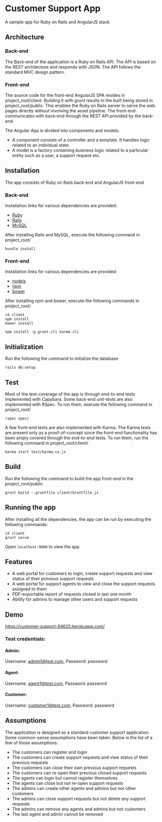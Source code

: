 # Customer Support App
A sample app for Ruby on Rails and AngularJS stack

## Architecture

### Back-end
The Back-end of the application is a Ruby on Rails API. The API is based on the REST architecture and responds with JSON. The API follows the standard MVC design pattern.

### Front-end
The source code for the front-end AngularJS SPA resides in project_root/client. Building it with grunt results in the built being stored in project_root/public. This enables the Ruby on Rails server to serve the web pages directly without involving the asset pipeline. The front-end communicates with back-end through the REST API provided by the back-end.

The Angular App is divided into components and models.
* A component consists of a controller and a template. It handles logic related to an individual state.
* A model is a factory containing business logic related to a particular entity such as a user, a support request etc.

## Installation
The app consists of Ruby on Rails back-end and AngularJS front-end

### Back-end
Installation links for various dependencies are provided:
* [Ruby](https://www.ruby-lang.org/en/documentation/installation/)
* [Rails](http://guides.railsgirls.com/install#setup-for-linux)
* [MySQL](https://www.tutorialspoint.com/mysql/mysql-installation.htm)

After installing Rails and MySQL, execute the following command in project_root/
```
bundle install
```

### Front-end
Installation links for various dependencies are provided:
* [nodejs](https://nodejs.org/en/download/package-manager/)
* [npm](http://blog.npmjs.org/post/85484771375/how-to-install-npm)
* [bower](https://bower.io/#install-bower)

After installing npm and bower, execute the following commands in project_root/
```
cd client
npm install
bower install

npm install -g grunt-cli karma-cli
```

## Initialization
Run the following the command to initialize the database
```
rails db:setup
```

## Test
Most of the test-coverage of the app is through end-to-end tests implemented
with Capybara. Some back-end unit-tests are also implemented with RSpec. To run
them, execute the following command in project_root/
```
rspec spec/
```
A few front-end tests are also implemented with Karma. The Karma tests are present only
as a proof-of-concept since the front-end functionality has been amply covered
through the end-to-end tests. To run them, run the following command in project_root/client/
```
karma start test/karma.co.js
```

## Build
Run the following the command to build the app front-end in the project_root/public
```
grunt build --gruntfile client/Gruntfile.js
```

## Running the app

After installing all the dependencies, the app can be run by executing the following commands:
```
cd client
grunt serve
```
Open `localhost:9000` to view the app

## Features

* A web portal for customers to login, create support requests and view status of their previous support requests
* A web portal for support agents to view and close the support requests assigned to them
* PDF-exportable report of requests closed in last one month
* Ability for admins to manage other users and support requests

## Demo

https://customer-support-84625.herokuapp.com/

### Test credentials:
#### Admin:
Username: admin1@test.com,
Password: password

#### Agent:
Username: agent1@test.com,
Password: password

#### Customer:
Username: customer1@test.com,
Password: password

## Assumptions
The application is designed as a standard customer support application.
Some common-sense assumptions have been taken. Below is the list of a few of those assumptions:
* The customers can register and login
* The customers can create support requests and view status of their previous requests
* The customers can close their own previous support requests
* The customers can re-open their previous closed support requests
* The agents can login but cannot register themselves
* The agents can close but not re-open support requests
* The admins can create other agents and admins but not other customers
* The admins can close support requests but not delete any support requests
* The admins can remove any agents and admins but not customers
* The last agent and admin cannot be removed
